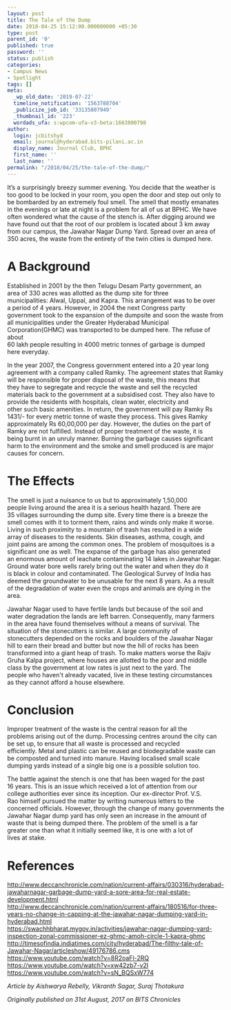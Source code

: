 ```yaml
---
layout: post
title: The Tale of the Dump
date: 2018-04-25 15:12:00.000000000 +05:30
type: post
parent_id: '0'
published: true
password: ''
status: publish
categories:
- Campus News
- Spotlight
tags: []
meta:
  _wp_old_date: '2019-07-22'
  timeline_notification: '1563788704'
  _publicize_job_id: '33135807949'
  _thumbnail_id: '223'
  wordads_ufa: s:wpcom-ufa-v3-beta:1663800798
author:
  login: jcbitshyd
  email: journal@hyderabad.bits-pilani.ac.in
  display_name: Journal Club, BPHC
  first_name: ''
  last_name: ''
permalink: "/2018/04/25/the-tale-of-the-dump/"
---
```

<p><!-- wp:paragraph --></p>
<p>It’s a surprisingly breezy summer evening. You decide that the  weather is too good to be locked in your room, you open the door and  step out only to be bombarded by an extremely foul smell. The smell that  mostly emanates in the evenings or late at night is a problem for all  of us at BPHC. We have often wondered what the cause of the stench is.  After digging around we have found out that the root of our problem is  located about 3 km away from our campus, the Jawahar Nagar Dump Yard.  Spread over an area of 350 acres, the waste from the entirety of the  twin cities is dumped here.</p>
<p><!-- /wp:paragraph --></p>
<p><!-- wp:heading {"level":1} --></p>
<h1><a href="https://github.com/journal-club/wiki-data/blob/master/news/spotlight/tale-of-dump.md#a-background"></a></h1>
<p><!-- /wp:heading --></p>
<p><!-- wp:heading {"level":1} --></p>
<h1>A Background</h1>
<p><!-- /wp:heading --></p>
<p><!-- wp:paragraph --></p>
<p>Established in 2001 by the then Telugu Desam Party government, an<br />
area of 330 acres was allotted as the dump site for three<br />
municipalities: Alwal, Uppal, and Kapra. This arrangement was to be over<br />
 a period of 4 years. However, in 2004 the next Congress party<br />
government took to the expansion of the dumpsite and soon the waste from<br />
 all municipalities under the Greater Hyderabad Municipal<br />
Corporation(GHMC) was transported to be dumped here. The refuse of about<br />
 60 lakh people resulting in 4000 metric tonnes of garbage is dumped<br />
here everyday.</p>
<p><!-- /wp:paragraph --></p>
<p><!-- wp:paragraph --></p>
<p>In the year 2007, the Congress government entered into a 20 year long<br />
 agreement with a company called Ramky. The agreement states that Ramky<br />
will be responsible for proper disposal of the waste, this means that<br />
they have to segregate and recycle the waste and sell the recycled<br />
materials back to the government at a subsidised cost. They also have to<br />
 provide the residents with hospitals, clean water, electricity and<br />
other such basic amenities. In return, the government will pay Ramky Rs<br />
1431/- for every metric tonne of waste they process. This gives Ramky<br />
approximately Rs 60,00,000 per day. However, the duties on the part of<br />
Ramky are not fulfilled. Instead of proper treatment of the waste, it is<br />
 being burnt in an unruly manner. Burning the garbage causes significant<br />
 harm to the environment and the smoke and smell produced is are major<br />
causes for concern.</p>
<p><!-- /wp:paragraph --></p>
<p><!-- wp:heading {"level":1} --></p>
<h1><a href="https://github.com/journal-club/wiki-data/blob/master/news/spotlight/tale-of-dump.md#the-effects"></a></h1>
<p><!-- /wp:heading --></p>
<p><!-- wp:heading {"level":1} --></p>
<h1>The Effects</h1>
<p><!-- /wp:heading --></p>
<p><!-- wp:paragraph --></p>
<p>The smell is just a nuisance to us but to approximately 1,50,000<br />
people living around the area it is a serious health hazard. There are<br />
35 villages surrounding the dump site. Every time there is a breeze the<br />
smell comes with it to torment them, rains and winds only make it worse.<br />
 Living in such proximity to a mountain of trash has resulted in a wide<br />
array of diseases to the residents. Skin diseases, asthma, cough, and<br />
joint pains are among the common ones. The problem of mosquitoes is a<br />
significant one as well. The expanse of the garbage has also generated<br />
an enormous amount of leachate contaminating 14 lakes in Jawahar Nagar.<br />
Ground water bore wells rarely bring out the water and when they do it<br />
is black in colour and contaminated. The Geological Survey of India has<br />
deemed the groundwater to be unusable for the next 8 years. As a result<br />
of the degradation of water even the crops and animals are dying in the<br />
area.</p>
<p><!-- /wp:paragraph --></p>
<p><!-- wp:paragraph --></p>
<p>Jawahar Nagar used to have fertile lands but because of the soil and<br />
water degradation the lands are left barren. Consequently, many farmers<br />
in the area have found themselves without a means of survival. The<br />
situation of the stonecutters is similar. A large community of<br />
stonecutters depended on the rocks and boulders of the Jawahar Nagar<br />
hill to earn their bread and butter but now the hill of rocks has been<br />
transformed into a giant heap of trash. To make matters worse the Rajiv<br />
Gruha Kalpa project, where houses are allotted to the poor and middle<br />
class by the government at low rates is just next to the yard. The<br />
people who haven't already vacated, live in these testing circumstances<br />
as they cannot afford a house elsewhere.</p>
<p><!-- /wp:paragraph --></p>
<p><!-- wp:heading {"level":1} --></p>
<h1><a href="https://github.com/journal-club/wiki-data/blob/master/news/spotlight/tale-of-dump.md#conclusion"></a></h1>
<p><!-- /wp:heading --></p>
<p><!-- wp:heading {"level":1} --></p>
<h1>Conclusion</h1>
<p><!-- /wp:heading --></p>
<p><!-- wp:paragraph --></p>
<p>Improper treatment of the waste is the central reason for all the<br />
problems arising out of the dump. Processing centres around the city can<br />
 be set up, to ensure that all waste is processed and recycled<br />
efficiently. Metal and plastic can be reused and biodegradable waste can<br />
 be composted and turned into manure. Having localised small scale<br />
dumping yards instead of a single big one is a possible solution too.</p>
<p><!-- /wp:paragraph --></p>
<p><!-- wp:paragraph --></p>
<p>The battle against the stench is one that has been waged for the past<br />
 16 years. This is an issue which received a lot of attention from our<br />
college authorities ever since its inception. Our ex-director Prof. V.S.<br />
 Rao himself pursued the matter by writing numerous letters to the<br />
concerned officials. However, through the change of many governments the<br />
 Jawahar Nagar dump yard has only seen an increase in the amount of<br />
waste that is being dumped there. The problem of the smell is a far<br />
greater one than what it initially seemed like, it is one with a lot of<br />
lives at stake.</p>
<p><!-- /wp:paragraph --></p>
<p><!-- wp:heading {"level":1} --></p>
<h1><a href="https://github.com/journal-club/wiki-data/blob/master/news/spotlight/tale-of-dump.md#references"></a></h1>
<p><!-- /wp:heading --></p>
<p><!-- wp:heading {"level":1} --></p>
<h1>References</h1>
<p><!-- /wp:heading --></p>
<p><!-- wp:paragraph --></p>
<p><a href="http://www.deccanchronicle.com/nation/current-affairs/030316/hyderabad-jawaharnagar-garbage-dump-yard-a-sore-area-for-real-estate-development.html">http://www.deccanchronicle.com/nation/current-affairs/030316/hyderabad-jawaharnagar-garbage-dump-yard-a-sore-area-for-real-estate-development.html</a><br />
<a href="http://www.deccanchronicle.com/nation/current-affairs/180516/for-three-years-no-change-in-capping-at-the-jawahar-nagar-dumping-yard-in-hyderabad.html">http://www.deccanchronicle.com/nation/current-affairs/180516/for-three-years-no-change-in-capping-at-the-jawahar-nagar-dumping-yard-in-hyderabad.html</a><br />
<a href="https://swachhbharat.mygov.in/activities/jawahar-nagar-dumping-yard-inspection-zonal-commissioner-ez-ghmc-amoh-circle-1-kapra-ghmc">https://swachhbharat.mygov.in/activities/jawahar-nagar-dumping-yard-inspection-zonal-commissioner-ez-ghmc-amoh-circle-1-kapra-ghmc</a><br />
<a href="http://timesofindia.indiatimes.com/city/hyderabad/The-filthy-tale-of-Jawahar-Nagar/articleshow/49176786.cms">http://timesofindia.indiatimes.com/city/hyderabad/The-filthy-tale-of-Jawahar-Nagar/articleshow/49176786.cms</a><br />
<a href="https://www.youtube.com/watch?v=8R2oaFl-2RQ">https://www.youtube.com/watch?v=8R2oaFl-2RQ</a><br />
<a href="https://www.youtube.com/watch?v=xw42zb7-v2I">https://www.youtube.com/watch?v=xw42zb7-v2I</a><br />
<a href="https://www.youtube.com/watch?v=sN_BQSxW774">https://www.youtube.com/watch?v=sN_BQSxW774</a></p>
<p><!-- /wp:paragraph --></p>
<p><!-- wp:paragraph --></p>
<p><em>Article by Aishwarya Rebelly, Vikranth Sagar, Suraj Thotakura</em></p>
<p><!-- /wp:paragraph --></p>
<p><!-- wp:paragraph --></p>
<p><em>Originally published on 31st August, 2017 on BITS Chronicles</em></p>
<p><!-- /wp:paragraph --></p>
